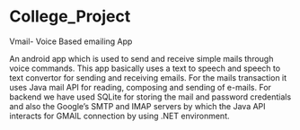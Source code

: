 # College_Project
Vmail- Voice Based emailing App

An android app which is used to send and receive simple mails through voice commands. This app basically uses a text to speech and speech to text convertor for sending and receiving emails. For the mails transaction it uses Java mail API for reading, composing and sending of e-mails. 
	For backend we have used SQLite for storing the mail and password credentials and also the Google’s SMTP and IMAP servers by which the Java API interacts for GMAIL connection by using .NET environment.

